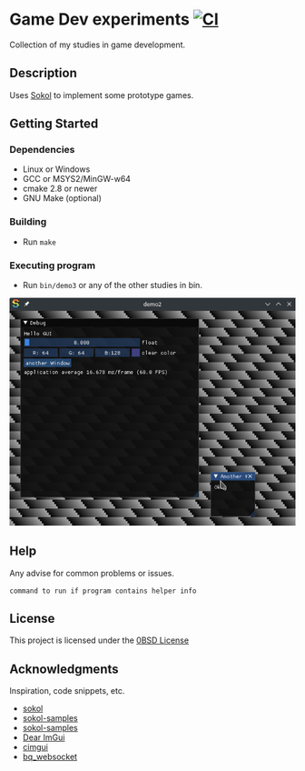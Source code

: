 # Game Dev experiments [![CI](https://github.com/OrangeTide/gamedev/workflows/CI/badge.svg)](https://github.com/OrangeTide/gamedev/actions)

Collection of my studies in game development.

## Description

Uses [Sokol](https://github.com/floooh/sokol) to implement some prototype games.

## Getting Started

### Dependencies

* Linux or Windows
* GCC or MSYS2/MinGW-w64
* cmake 2.8 or newer
* GNU Make (optional)

### Building

* Run `make`

### Executing program

* Run `bin/demo3` or any of the other studies in bin.

![demo3 screenshot](doc/Screenshot_2022-09-19_21-43-40.png)

## Help

Any advise for common problems or issues.
```
command to run if program contains helper info
```

## License

This project is licensed under the [0BSD License](LICENSE)

## Acknowledgments

Inspiration, code snippets, etc.
* [sokol](https://github.com/floooh/sokol)
* [sokol-samples](https://github.com/floooh/sokol-samples)
* [sokol-samples](https://github.com/floooh/sokol-samples)
* [Dear ImGui](https://github.com/ocornut/imgui)
* [cimgui](https://github.com/cimgui/cimgui)
* [bq_websocket](https://github.com/bqqbarbhg/bq_websocket)
